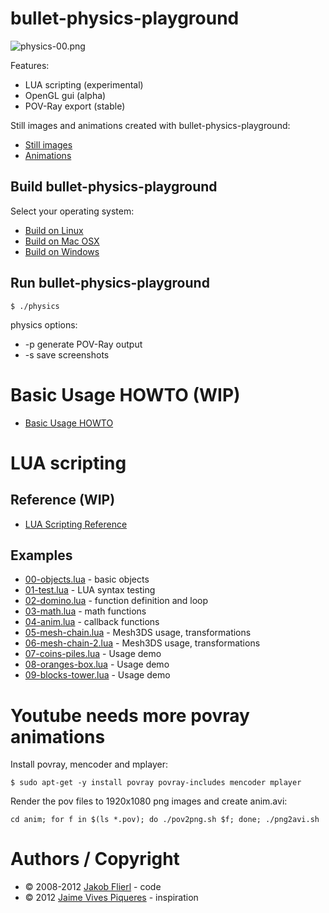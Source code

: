 # bullet-physics-playground

![physics-00.png](https://github.com/koppi/bullet-physics-playground/raw/master/demo/02-domino.png)

Features:

* LUA scripting (experimental)
* OpenGL gui (alpha)
* POV-Ray export (stable)

Still images and animations created with bullet-physics-playground:

* [Still images](https://github.com/koppi/bullet-physics-playground/wiki/Still-images)
* [Animations](https://github.com/koppi/bullet-physics-playground/wiki/Animations)

## Build bullet-physics-playground

Select your operating system:

 * [Build on Linux](https://github.com/koppi/bullet-physics-playground/wiki/Build-on-Linux)
 * [Build on Mac OSX](https://github.com/koppi/bullet-physics-playground/wiki/Build-on-Mac-OSX)
 * [Build on Windows](https://github.com/koppi/bullet-physics-playground/wiki/Build-on-Windows)

## Run bullet-physics-playground

```
$ ./physics 
```

physics options:

* -p generate POV-Ray output
* -s save screenshots

# Basic Usage HOWTO (WIP)

* [Basic Usage HOWTO](https://github.com/koppi/bullet-physics-playground/wiki/Basic-Usage-HOWTO)

# LUA scripting 

## Reference (WIP)

* [LUA Scripting Reference](https://github.com/koppi/bullet-physics-playground/wiki/LUA-Scripting-Reference)

## Examples

* [00-objects.lua](https://github.com/koppi/bullet-physics-playground/blob/master/demo/00-objects.lua) - basic objects
* [01-test.lua](https://github.com/koppi/bullet-physics-playground/blob/master/demo/01-test.lua) - LUA syntax testing
* [02-domino.lua](https://github.com/koppi/bullet-physics-playground/blob/master/demo/02-domino.lua) - function definition and loop
* [03-math.lua](https://github.com/koppi/bullet-physics-playground/blob/master/demo/03-math.lua) - math functions
* [04-anim.lua](https://github.com/koppi/bullet-physics-playground/blob/master/demo/04-anim.lua) - callback functions
* [05-mesh-chain.lua](https://github.com/koppi/bullet-physics-playground/blob/master/demo/05-mesh-chain.lua) - Mesh3DS usage, transformations
* [06-mesh-chain-2.lua](https://github.com/koppi/bullet-physics-playground/blob/master/demo/06-mesh-chain-2.lua) - Mesh3DS usage, transformations
* [07-coins-piles.lua](https://github.com/koppi/bullet-physics-playground/blob/master/demo/07-coins-piles.lua) - Usage demo
* [08-oranges-box.lua](https://github.com/koppi/bullet-physics-playground/blob/master/demo/08-oranges-box.lua) - Usage demo
* [09-blocks-tower.lua](https://github.com/koppi/bullet-physics-playground/blob/master/demo/09-blocks-tower.lua) - Usage demo

# Youtube needs more povray animations

Install povray, mencoder and mplayer:

```
$ sudo apt-get -y install povray povray-includes mencoder mplayer
```

Render the pov files to 1920x1080 png images and create anim.avi:

```
cd anim; for f in $(ls *.pov); do ./pov2png.sh $f; done; ./png2avi.sh
```

# Authors / Copyright

* © 2008-2012 [Jakob Flierl](https://github.com/koppi) - code
* © 2012 [Jaime Vives Piqueres](http://ignorancia.org/) - inspiration
